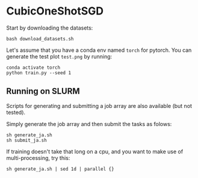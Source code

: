# CubicOneShotSGD

Start by downloading the datasets:
```
bash download_datasets.sh
```

Let's assume that you have a conda env named `torch` for pytorch.
You can generate the test plot `test.png` by running:
```
conda activate torch
python train.py --seed 1
```

## Running on SLURM

Scripts for generating and submitting a job array are also available (but not tested).

Simply generate the job array and then submit the tasks as folows:
```
sh generate_ja.sh
sh submit_ja.sh
```

If training doesn't take that long on a cpu, and you want to make use of multi-processing, try this:
```
sh generate_ja.sh | sed 1d | parallel {}
```
